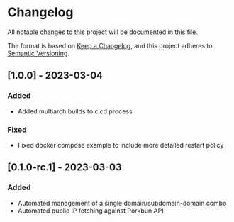 # Changelog

All notable changes to this project will be documented in this file.

The format is based on [Keep a Changelog](https://keepachangelog.com/en/1.0.0/),
and this project adheres to [Semantic Versioning](https://semver.org/spec/v2.0.0.html).

## [1.0.0] - 2023-03-04

### Added

- Added multiarch builds to cicd process

### Fixed

- Fixed docker compose example to include more detailed restart policy

## [0.1.0-rc.1] - 2023-03-03

### Added

- Automated management of a single domain/subdomain-domain combo
- Automated public IP fetching against Porkbun API
